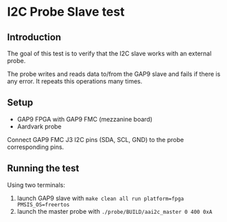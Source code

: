 # I2C Probe Slave test

## Introduction

The goal of this test is to verify that the I2C slave works with an external probe.

The probe writes and reads data to/from the GAP9 slave and fails if there is any error.
It repeats this operations many times.

## Setup

- GAP9 FPGA with GAP9 FMC (mezzanine board)
- Aardvark probe

Connect GAP9 FMC J3 I2C pins (SDA, SCL, GND) to the probe corresponding pins.

## Running the test

Using two terminals:

1. launch GAP9 slave with `make clean all run platform=fpga PMSIS_OS=freertos`
2. launch the master probe with `./probe/BUILD/aai2c_master 0 400 0xA`
